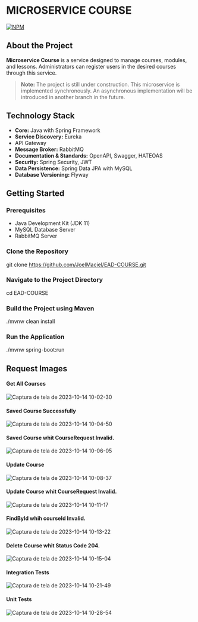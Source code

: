 # MICROSERVICE COURSE

[![NPM](https://img.shields.io/npm/l/react)](https://github.com/JoelMaciel/Product-Catalog/blob/readm/LICENCE)

## About the Project

**Microservice Course** is a service designed to manage courses, modules, and lessons. Administrators can register users in the desired courses through this service.

> **Note:** The project is still under construction. This microservice is implemented synchronously. An asynchronous implementation will be introduced in another branch in the future.

## Technology Stack

- **Core:** Java with Spring Framework
- **Service Discovery:** Eureka
- API Gateway
- **Message Broker:** RabbitMQ
- **Documentation & Standards:** OpenAPI, Swagger, HATEOAS
- **Security:** Spring Security, JWT
- **Data Persistence:** Spring Data JPA with MySQL
- **Database Versioning:** Flyway

## Getting Started

### Prerequisites

- Java Development Kit (JDK 11)
- MySQL Database Server
- RabbitMQ Server

### Clone the Repository
git clone https://github.com/JoelMaciel/EAD-COURSE.git

### Navigate to the Project Directory
cd EAD-COURSE
### Build the Project using Maven
./mvnw clean install
### Run the Application
./mvnw spring-boot:run

## Request Images

#### Get All Courses
![Captura de tela de 2023-10-14 10-02-30](https://github.com/JoelMaciel/EAD-COURSE/assets/77079093/ca057d29-2883-48f8-9e71-ceb7babd3312)


#### Saved Course Successfully
![Captura de tela de 2023-10-14 10-04-50](https://github.com/JoelMaciel/EAD-COURSE/assets/77079093/97069bdf-4bd8-4979-822a-37978002cd1f)


#### Saved Course whit CourseRequest Invalid.
![Captura de tela de 2023-10-14 10-06-05](https://github.com/JoelMaciel/EAD-COURSE/assets/77079093/e08bcaee-1ecc-4a6b-82ea-4c833fedc32a)


#### Update Course
![Captura de tela de 2023-10-14 10-08-37](https://github.com/JoelMaciel/EAD-COURSE/assets/77079093/df5eed60-386a-4e80-9d54-185420857816)


#### Update Course whit CourseRequest Invalid.
![Captura de tela de 2023-10-14 10-11-17](https://github.com/JoelMaciel/EAD-COURSE/assets/77079093/971edd4f-1045-4c66-aacb-a1a91fc77b5b)


#### FindById whih courseId Invalid.
![Captura de tela de 2023-10-14 10-13-22](https://github.com/JoelMaciel/EAD-COURSE/assets/77079093/27f82434-744f-4c09-bbf0-0261308451ea)


#### Delete Course whit Status Code 204.
![Captura de tela de 2023-10-14 10-15-04](https://github.com/JoelMaciel/EAD-COURSE/assets/77079093/05c07697-d9fb-4a40-8301-666169fac68e)


#### Integration Tests
![Captura de tela de 2023-10-14 10-21-49](https://github.com/JoelMaciel/EAD-COURSE/assets/77079093/61939ecd-2ae5-4dcd-9446-5f4e909940c5)

#### Unit Tests

![Captura de tela de 2023-10-14 10-28-54](https://github.com/JoelMaciel/EAD-COURSE/assets/77079093/df894930-f443-42fa-9fde-3627c77bf0a7)


